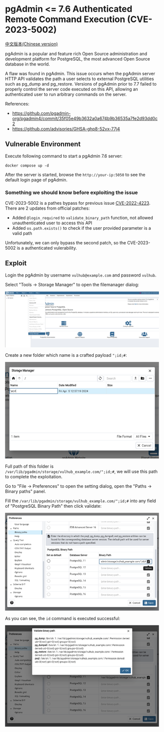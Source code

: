 # pgAdmin <= 7.6 Authenticated Remote Command Execution (CVE-2023-5002)

[中文版本(Chinese version)](README.zh-cn.md)

pgAdmin is a popular and feature rich Open Source administration and development platform for PostgreSQL, the most advanced Open Source database in the world.

A flaw was found in pgAdmin. This issue occurs when the pgAdmin server HTTP API validates the path a user selects to external PostgreSQL utilities such as pg_dump and pg_restore. Versions of pgAdmin prior to 7.7 failed to properly control the server code executed on this API, allowing an authenticated user to run arbitrary commands on the server.

References:

- <https://github.com/pgadmin-org/pgadmin4/commit/35f05e49b3632a0a674b9b36535a7fe2d93dd0c2>
- <https://github.com/advisories/GHSA-ghp8-52vx-77j4>

## Vulnerable Environment

Execute following command to start a pgAdmin 7.6 server:

```
docker compose up -d
```

After the server is started, browse the `http://your-ip:5050` to see the default login page of pgAdmin.

### Something we should know before exploiting the issue

CVE-2023-5002 is a pathes bypass for previous issue [CVE-2022-4223](https://github.com/vulhub/vulhub/tree/master/pgadmin/CVE-2022-4223). There are 2 updates from official patches:

- Added `@login_required` to `validate_binary_path` function, not allowed unauthenticated user to access this API
- Added `os.path.exists()` to check if the user provided parameter is a valid path

Unfortunately, we can only bypass the second patch, so the CVE-2023-5002 is a authenticated vulerability.

## Exploit

Login the pgAdmin by username `vulhub@example.com` and password `vulhub`.

Select "Tools -> Storage Manager" to open the filemanager dialog:

![](1.png)

Create a new folder which name is a crafted payload `";id;#`:

![](2.png)

Full path of this folder is `/var/lib/pgadmin/storage/vulhub_example.com/";id;#`, we will use this path to complete the exploitation.

Go to "File -> Preferences" to open the setting dialog, open the "Paths -> Binary paths" panel.

Fill the `/var/lib/pgadmin/storage/vulhub_example.com/";id;#` into any field of "PostgreSQL Binary Path" then click validate:

![](3.png)

As you can see, the `id` command is executed successful:

![](4.png)
